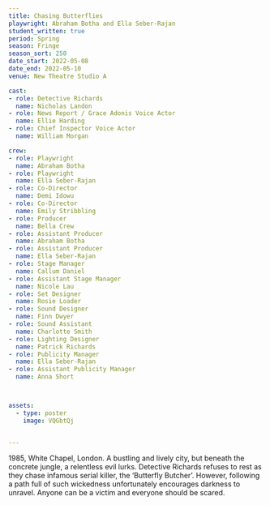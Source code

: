 ```yaml
---
title: Chasing Butterflies 
playwright: Abraham Botha and Ella Seber-Rajan
student_written: true
period: Spring
season: Fringe
season_sort: 250
date_start: 2022-05-08
date_end: 2022-05-10
venue: New Theatre Studio A

cast:
- role: Detective Richards
  name: Nicholas Landon
- role: News Report / Grace Adonis Voice Actor
  name: Ellie Harding
- role: Chief Inspector Voice Actor
  name: William Morgan

crew:
- role: Playwright 
  name: Abraham Botha
- role: Playwright
  name: Ella Seber-Rajan
- role: Co-Director
  name: Demi Idowu
- role: Co-Director
  name: Emily Stribbling
- role: Producer
  name: Bella Crew
- role: Assistant Producer
  name: Abraham Botha
- role: Assistant Producer
  name: Ella Seber-Rajan
- role: Stage Manager
  name: Callum Daniel
- role: Assistant Stage Manager
  name: Nicole Lau
- role: Set Designer
  name: Rosie Loader
- role: Sound Designer
  name: Finn Dwyer
- role: Sound Assistant
  name: Charlotte Smith
- role: Lighting Designer
  name: Patrick Richards  
- role: Publicity Manager
  name: Ella Seber-Rajan
- role: Assistant Publicity Manager
  name: Anna Short



assets:
  - type: poster
    image: VQGbtQj


---
```


1985, White Chapel, London. A bustling and lively city, but beneath the
concrete jungle, a relentless evil lurks. Detective Richards refuses to rest as
they chase infamous serial killer, the ‘Butterfly Butcher’. However, following
a path full of such wickedness unfortunately encourages darkness to
unravel. Anyone can be a victim and everyone should be scared. 

